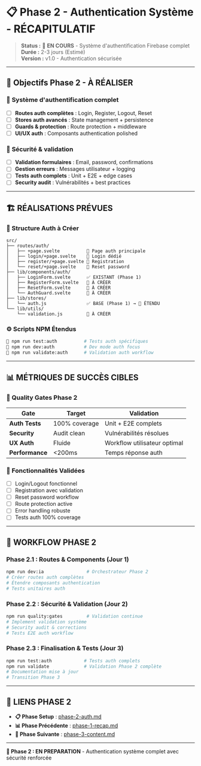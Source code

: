 # 📋 Phase 2 - Authentication Système - RÉCAPITULATIF

> **Status :** 🔄 **EN COURS** - Système d'authentification Firebase complet  
> **Durée :** 2-3 jours (Estimé)  
> **Version :** v1.0 - Authentication sécurisée  

---

## 🎯 **Objectifs Phase 2 - À RÉALISER**

### 🎯 **Système d'authentification complet**
- [ ] **Routes auth complètes** : Login, Register, Logout, Reset
- [ ] **Stores auth avancés** : State management + persistence
- [ ] **Guards & protection** : Route protection + middleware
- [ ] **UI/UX auth** : Composants authentication polished

### 🎯 **Sécurité & validation**
- [ ] **Validation formulaires** : Email, password, confirmations
- [ ] **Gestion erreurs** : Messages utilisateur + logging
- [ ] **Tests auth complets** : Unit + E2E + edge cases
- [ ] **Security audit** : Vulnérabilités + best practices

---

## 🏗️ **RÉALISATIONS PRÉVUES**

### **📁 Structure Auth à Créer**
```
src/
├── routes/auth/
│   ├── +page.svelte          🎯 Page auth principale
│   ├── login/+page.svelte    🎯 Login dédié
│   ├── register/+page.svelte 🎯 Registration
│   └── reset/+page.svelte    🎯 Reset password
├── lib/components/auth/
│   ├── LoginForm.svelte      ✅ EXISTANT (Phase 1)
│   ├── RegisterForm.svelte   🎯 À CRÉER
│   ├── ResetForm.svelte      🎯 À CRÉER
│   └── AuthGuard.svelte      🎯 À CRÉER
├── lib/stores/
│   └── auth.js               ✅ BASE (Phase 1) → 🎯 ÉTENDU
└── lib/utils/
    └── validation.js         🎯 À CRÉER
```

### **⚙️ Scripts NPM Étendus**
```bash
🎯 npm run test:auth          # Tests auth spécifiques
🎯 npm run dev:auth           # Dev mode auth focus
🎯 npm run validate:auth      # Validation auth workflow
```

---

## 📊 **MÉTRIQUES DE SUCCÈS CIBLES**

### **🎯 Quality Gates Phase 2**
| Gate | Target | Validation |
|------|--------|------------|
| **Auth Tests** | 100% coverage | Unit + E2E complets |
| **Security** | Audit clean | Vulnérabilités résolues |
| **UX Auth** | Fluide | Workflow utilisateur optimal |
| **Performance** | <200ms | Temps réponse auth |

### **🎯 Fonctionnalités Validées**
- [ ] Login/Logout fonctionnel
- [ ] Registration avec validation
- [ ] Reset password workflow
- [ ] Route protection active
- [ ] Error handling robuste
- [ ] Tests auth 100% coverage

---

## 🔄 **WORKFLOW PHASE 2**

### **Phase 2.1 : Routes & Components (Jour 1)**
```bash
npm run dev:ia                # Orchestrateur Phase 2
# Créer routes auth complètes
# Étendre composants authentication
# Tests unitaires auth
```

### **Phase 2.2 : Sécurité & Validation (Jour 2)**
```bash
npm run quality:gates         # Validation continue
# Implement validation système
# Security audit & corrections
# Tests E2E auth workflow
```

### **Phase 2.3 : Finalisation & Tests (Jour 3)**
```bash
npm run test:auth            # Tests auth complets
npm run validate             # Validation Phase 2 complète
# Documentation mise à jour
# Transition Phase 3
```

---

## 🔗 **LIENS PHASE 2**

- **📋 Phase Setup** : [phase-2-auth.md](./phase-2-auth.md)
- **📊 Phase Précédente** : [phase-1-recap.md](./phase-1-recap.md)
- **🔄 Phase Suivante** : [phase-3-content.md](./phase-3-content.md)

---

**🎯 Phase 2 : EN PREPARATION** - Authentication système complet avec sécurité renforcée
